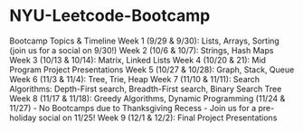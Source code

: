 # NYU-Leetcode-Bootcamp
Bootcamp Topics & Timeline
Week 1 (9/29 & 9/30): Lists, Arrays, Sorting (join us for a social on 9/30!)
Week 2 (10/6 & 10/7): Strings, Hash Maps
Week 3 (10/13  & 10/14): Matrix, Linked Lists
Week 4 (10/20 & 21): Mid Program Project Presentations
Week 5 (10/27 & 10/28): Graph, Stack, Queue
Week 6 (11/3 & 11/4):  Tree, Trie, Heap 
Week 7 (11/10 & 11/11): Search Algorithms: Depth-First search, Breadth-First search, Binary Search Tree
Week 8 (11/17 & 11/18): Greedy Algorithms, Dynamic Programming
(11/24 & 11/27) - No Bootcamps due to Thanksgiving Recess - Join us for a pre-holiday social on 11/25!
Week 9 (12/1 & 12/2): Final Project Presentations
